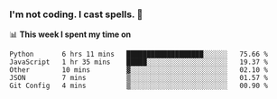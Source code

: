 ### I'm not coding. I cast spells. 🎩

📊 **This week I spent my time on**
<!--START_SECTION:waka-->
```text
Python       6 hrs 11 mins   ███████████████████░░░░░░   75.66 % 
JavaScript   1 hr 35 mins    █████░░░░░░░░░░░░░░░░░░░░   19.37 % 
Other        10 mins         ▓░░░░░░░░░░░░░░░░░░░░░░░░   02.10 % 
JSON         7 mins          ▒░░░░░░░░░░░░░░░░░░░░░░░░   01.57 % 
Git Config   4 mins          ▒░░░░░░░░░░░░░░░░░░░░░░░░   00.90 % 
```
<!--END_SECTION:waka-->

